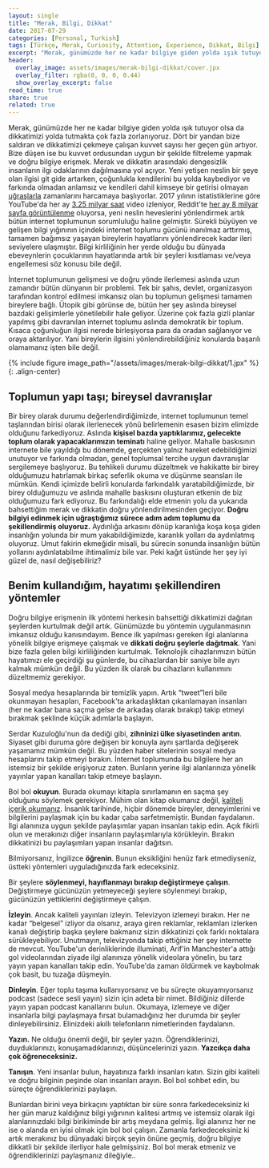 ```yaml
---
layout: single
title: "Merak, Bilgi, Dikkat"
date: 2017-07-29
categories: [Personal, Turkish]
tags: [Türkçe, Merak, Curiosity, Attention, Experience, Dikkat, Bilgi]
excerpt: "Merak, günümüzde her ne kadar bilgiye giden yolda ışık tutuyor olsa da dikkatimizi yolda tutmakta çok fazla zorlanıyoruz. Dört bir yandan bize saldıran ve dikkatimizi çekmeye çalışan kuvvet sayısı her geçen gün artıyor."
header:
  overlay_image: assets/images/merak-bilgi-dikkat/cover.jpx
  overlay_filter: rgba(0, 0, 0, 0.44)
  show_overlay_excerpt: false
read_time: true
share: true
related: true
---
```


Merak, günümüzde her ne kadar bilgiye giden yolda ışık tutuyor olsa da dikkatimizi yolda tutmakta çok fazla zorlanıyoruz. Dört bir yandan bize saldıran ve dikkatimizi çekmeye çalışan kuvvet sayısı her geçen gün artıyor. Bize düşen ise bu kuvvet ordusundan uygun bir şekilde filtreleme yapmak ve doğru bilgiye erişmek. Merak ve dikkatin arasındaki dengesizlik insanların ilgi odaklarının dağılmasına yol açıyor. Yeni yetişen neslin bir şeye olan ilgisi git gide artarken, çoğunlukla kendilerini bu yolda kaybediyor ve farkında olmadan anlamsız ve kendileri dahil kimseye bir getirisi olmayan [uğraşlarla](https://www.youtube.com/watch?v=xX1KxzSDfiw) zamanlarını harcamaya başlıyorlar. 2017 yılının istatistiklerine göre YouTube'da her ay [3.25 milyar saat](https://fortunelords.com/youtube-statistics/) video izleniyor, Reddit'te [her ay 8 milyar sayfa görüntülenme](http://expandedramblings.com/index.php/reddit-stats/) oluyorsa, yeni neslin heveslerini yönlendirmek artık bütün internet toplumunun sorumluluğu haline gelmiştir. Sürekli büyüyen ve gelişen bilgi yığınının içindeki internet toplumu gücünü inanılmaz arttırmış, tamamen bağımsız yaşayan bireylerin hayatlarını yönlendirecek kadar ileri seviyelere ulaşmıştır. Bilgi kirliliğinin her yerde olduğu bu dünyada ebeveynlerin çocuklarının hayatlarında artık bir şeyleri kısıtlaması ve/veya engellemesi söz konusu bile değil.

İnternet toplumunun gelişmesi ve doğru yönde ilerlemesi aslında uzun zamandır bütün dünyanın bir problemi. Tek bir şahıs, devlet, organizasyon tarafından kontrol edilmesi imkansız olan bu toplumun gelişmesi tamamen bireylere bağlı. Ütopik gibi görünse de, bütün her şey aslında bireysel bazdaki gelişimlerle yönetilebilir hale geliyor. Üzerine çok fazla gizli planlar yapılmış gibi davranılan internet toplumu aslında demokratik bir toplum. Kısaca çoğunluğun ilgisi nerede birleşiyorsa para da oradan sağlanıyor ve oraya aktarılıyor. Yani bireylerin ilgisini yönlendirebildiğiniz konularda başarılı olamamanız işten bile değil.

{% include figure image_path="/assets/images/merak-bilgi-dikkat/1.jpx" %}{: .align-center}

## Toplumun yapı taşı; bireysel davranışlar

Bir birey olarak durumu değerlendirdiğimizde, internet toplumunun temel taşlarından birisi olarak ilerlenecek yönü belirlemenin esasen bizim elimizde olduğunu farkediyoruz. Aslında **kişisel bazda yaptıklarımız, gelecekte toplum olarak yapacaklarımızın teminatı** haline geliyor. Mahalle baskısının internete bile yayıldığı bu dönemde, gerçekten yalnız hareket edebildiğimizi unutuyor ve farkında olmadan, genel toplumsal tercihe uygun davranışlar sergilemeye başlıyoruz. Bu tehlikeli durumu düzeltmek ve hakikatte bir birey olduğumuzu hatırlamak birkaç seferlik okuma ve düşünme seansları ile mümkün. Kendi içimizde belirli konularda farkındalık yaratabildiğimizde, bir birey olduğumuzu ve aslında mahalle baskısını oluşturan etkenin de biz olduğumuzu fark ediyoruz. Bu farkındalığı elde etmenin yolu da yukarıda bahsettiğim merak ve dikkatin doğru yönlendirilmesinden geçiyor. **Doğru bilgiyi edinmek için uğraştığımız sürece adım adım toplumu da şekillendirmiş oluyoruz.** Aydınlığa arkasını dönüp karanlığa koşa koşa giden insanlığın yolunda bir mum yakabildiğimizde, karanlık yolları da aydınlatmış oluyoruz. Umut fakirin ekmeğidir misali, bu sürecin sonunda insanlığın bütün yollarını aydınlatabilme ihtimalimiz bile var. Peki kağıt üstünde her şey iyi güzel de, nasıl değişebiliriz?

## Benim kullandığım, hayatımı şekillendiren yöntemler

Doğru bilgiye erişmenin ilk yöntemi herkesin bahsettiği dikkatimizi dağıtan şeylerden kurtulmak değil artık. Günümüzde bu yöntemin uygulanmasının imkansız olduğu kanısındayım. Bence ilk yapılması gereken ilgi alanlarına yönelik bilgiye erişmeye çalışmak ve **dikkati doğru şeylerle dağıtmak**. Yani bize fazla gelen bilgi kirliliğinden kurtulmak. Teknolojik cihazlarımızın bütün hayatımızı ele geçirdiği şu günlerde, bu cihazlardan bir saniye bile ayrı kalmak mümkün değil. Bu yüzden ilk olarak bu cihazların kullanımını düzeltmemiz gerekiyor.

Sosyal medya hesaplarında bir temizlik yapın. Artık “tweet”leri bile okunmayan hesapları, Facebook'ta arkadaşlıktan çıkarılamayan insanları (her ne kadar bana saçma gelse de arkadaş olarak bırakıp) takip etmeyi bırakmak şeklinde küçük adımlarla başlayın.

Serdar Kuzuloğlu'nun da dediği gibi, **zihninizi ülke siyasetinden arıtın**. Siyaset gibi duruma göre değişen bir konuyla aynı şartlarda değişerek yaşamamız mümkün değil. Bu yüzden haber sitelerinin sosyal medya hesaplarını takip etmeyi bırakın. İnternet toplumunda bu bilgilere her an istemsiz bir şekilde erişiyoruz zaten. Bunların yerine ilgi alanlarınıza yönelik yayınlar yapan kanalları takip etmeye başlayın.

Bol bol **okuyun**. Burada okumayı kitapla sınırlamanın en saçma şey olduğunu söylemek gerekiyor. Mühim olan kitap okumanız değil, [kaliteli içerik okumanız](https://www.mserdark.com/kitapseverlere-birkac-tavsiye/). İnsanlık tarihinde, hiçbir dönemde bireyler, deneyimlerini ve bilgilerini paylaşmak için bu kadar çaba sarfetmemiştir. Bundan faydalanın. İlgi alanınıza uygun şekilde paylaşımlar yapan insanları takip edin. Açık fikirli olun ve merakınızı diğer insanların paylaşımlarıyla körükleyin. Bırakın dikkatinizi bu paylaşımları yapan insanlar dağıtsın.

Bilmiyorsanız, İngilizce **öğrenin**. Bunun eksikliğini henüz fark etmediyseniz, üstteki yöntemleri uyguladığınızda fark edeceksiniz.

Bir şeylere **söylenmeyi, hayıflanmayı bırakıp değiştirmeye çalışın**. Değiştirmeye gücünüzün yetmeyeceği şeylere söylenmeyi bırakıp, gücünüzün yettiklerini değiştirmeye çalışın.

**İzleyin**. Ancak kaliteli yayınları izleyin. Televizyon izlemeyi bırakın. Her ne kadar “belgesel” izliyor da olsanız, araya giren reklamlar, reklamları izlerken kanalı değiştirip başka şeylere bakmanız sizin dikkatinizi çok farklı noktalara sürükleyebiliyor. Unutmayın, televizyonda takip ettiğiniz her şey internette de mevcut. YouTube'un derinliklerinde illuminati, Arif'in Manchester'a attığı gol videolarından ziyade ilgi alanınıza yönelik videolara yönelin, bu tarz yayın yapan kanalları takip edin. YouTube'da zaman öldürmek ve kaybolmak çok basit, bu tuzağa düşmeyin.

**Dinleyin**. Eğer toplu taşıma kullanıyorsanız ve bu süreçte okuyamıyorsanız podcast (sadece sesli yayın) sizin için adeta bir nimet. Bildiğiniz dillerde yayın yapan podcast kanallarını bulun. Okumaya, izlemeye ve diğer insanlarla bilgi paylaşmaya fırsat bulamadığınız her durumda bir şeyler dinleyebilirsiniz. Elinizdeki akıllı telefonların nimetlerinden faydalanın.

**Yazın.** Ne olduğu önemli değil, bir şeyler yazın. Öğrendiklerinizi, duyduklarınızı, konuşamadıklarınızı, düşüncelerinizi yazın. **Yazcıkça daha çok öğreneceksiniz.**

**Tanışın**. Yeni insanlar bulun, hayatınıza farklı insanları katın. Sizin gibi kaliteli ve doğru bilginin peşinde olan insanları arayın. Bol bol sohbet edin, bu süreçte öğrendiklerinizi paylaşın.

Bunlardan birini veya birkaçını yaptıktan bir süre sonra farkedeceksiniz ki her gün maruz kaldığınız bilgi yığınının kalitesi artmış ve istemsiz olarak ilgi alanlarınızdaki bilgi birikiminde bir artış meydana gelmiş. İlgi alanınız her ne ise o alanda en iyisi olmak için bol bol çalışın. Zamanla farkedeceksiniz ki artık merakınız bu dünyadaki birçok şeyin önüne geçmiş, doğru bilgiye dikkatli bir şekilde ilerliyor hale gelmişsiniz. Bol bol merak etmeniz ve öğrendiklerinizi paylaşmanız dileğiyle..
